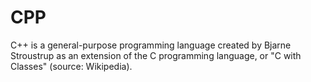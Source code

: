 # CPP
C++ is a general-purpose programming language created by Bjarne Stroustrup as an extension of the C programming language, or "C with Classes" (source: Wikipedia).
